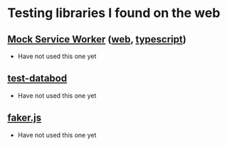 # Testing libraries I found on the web

## [Mock Service Worker](https://mswjs.io/) ([web][tag-web], [typescript][tag-typescript])
- Have not used this one yet

## [test-databod](https://github.com/jackfranklin/test-data-bot)
- Have not used this one yet

## [faker.js](https://github.com/marak/Faker.js/)
- Have not used this one yet

[tag-web]: <https://example.org> 'web' 
[tag-typescript]: <https://example.org> 'typescript'
